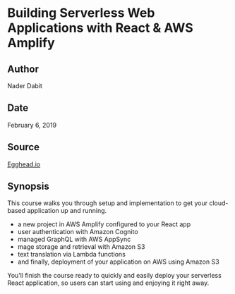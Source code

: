   # Building Serverless Web Applications with React & AWS Amplify

  ## Author

  Nader Dabit

  ## Date

  February 6, 2019

  ## Source

  [Egghead.io](https://egghead.io/courses/building-serverless-web-applications-with-react-aws-amplify)

  ## Synopsis

  This course walks you through setup and implementation to get your
  cloud-based application up and running.

  * a new project in AWS Amplify configured to your React app
  * user authentication with Amazon Cognito
  * managed GraphQL with AWS AppSync
  * mage storage and retrieval with Amazon S3
  * text translation via Lambda functions
  * and finally, deployment of your application on AWS using Amazon S3

  You’ll finish the course ready to quickly and easily deploy your
  serverless React application, so users can start using and enjoying
  it right away.
